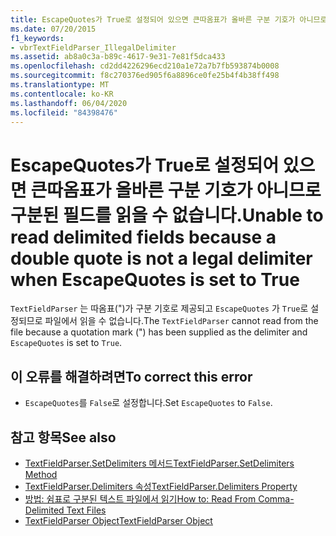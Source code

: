 ```yaml
---
title: EscapeQuotes가 True로 설정되어 있으면 큰따옴표가 올바른 구분 기호가 아니므로 구분된 필드를 읽을 수 없습니다.
ms.date: 07/20/2015
f1_keywords:
- vbrTextFieldParser_IllegalDelimiter
ms.assetid: ab8a0c3a-b89c-4617-9e31-7e81f5dca433
ms.openlocfilehash: cd2dd4226296ecd210a1e72a7b7fb593874b0008
ms.sourcegitcommit: f8c270376ed905f6a8896ce0fe25b4f4b38ff498
ms.translationtype: MT
ms.contentlocale: ko-KR
ms.lasthandoff: 06/04/2020
ms.locfileid: "84398476"
---
```

# <a name="unable-to-read-delimited-fields-because-a-double-quote-is-not-a-legal-delimiter-when-escapequotes-is-set-to-true"></a><span data-ttu-id="d5211-102">EscapeQuotes가 True로 설정되어 있으면 큰따옴표가 올바른 구분 기호가 아니므로 구분된 필드를 읽을 수 없습니다.</span><span class="sxs-lookup"><span data-stu-id="d5211-102">Unable to read delimited fields because a double quote is not a legal delimiter when EscapeQuotes is set to True</span></span>
<span data-ttu-id="d5211-103">`TextFieldParser` 는 따옴표(")가 구분 기호로 제공되고 `EscapeQuotes` 가 `True`로 설정되므로 파일에서 읽을 수 없습니다.</span><span class="sxs-lookup"><span data-stu-id="d5211-103">The `TextFieldParser` cannot read from the file because a quotation mark (") has been supplied as the delimiter and `EscapeQuotes` is set to `True`.</span></span>  
  
## <a name="to-correct-this-error"></a><span data-ttu-id="d5211-104">이 오류를 해결하려면</span><span class="sxs-lookup"><span data-stu-id="d5211-104">To correct this error</span></span>  
  
- <span data-ttu-id="d5211-105">`EscapeQuotes`를 `False`로 설정합니다.</span><span class="sxs-lookup"><span data-stu-id="d5211-105">Set `EscapeQuotes` to `False`.</span></span>  
  
## <a name="see-also"></a><span data-ttu-id="d5211-106">참고 항목</span><span class="sxs-lookup"><span data-stu-id="d5211-106">See also</span></span>

- [<span data-ttu-id="d5211-107">TextFieldParser.SetDelimiters 메서드</span><span class="sxs-lookup"><span data-stu-id="d5211-107">TextFieldParser.SetDelimiters Method</span></span>](xref:Microsoft.VisualBasic.FileIO.TextFieldParser.SetDelimiters%2A)
- [<span data-ttu-id="d5211-108">TextFieldParser.Delimiters 속성</span><span class="sxs-lookup"><span data-stu-id="d5211-108">TextFieldParser.Delimiters Property</span></span>](xref:Microsoft.VisualBasic.FileIO.TextFieldParser.Delimiters%2A)
- [<span data-ttu-id="d5211-109">방법: 쉼표로 구분된 텍스트 파일에서 읽기</span><span class="sxs-lookup"><span data-stu-id="d5211-109">How to: Read From Comma-Delimited Text Files</span></span>](../developing-apps/programming/drives-directories-files/how-to-read-from-comma-delimited-text-files.md)
- [<span data-ttu-id="d5211-110">TextFieldParser Object</span><span class="sxs-lookup"><span data-stu-id="d5211-110">TextFieldParser Object</span></span>](../language-reference/objects/textfieldparser-object.md)
